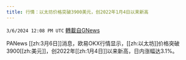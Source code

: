 ```yaml
---
title: 行情：以太坊价格突破3900美元，创2022年1月4日以来新高
---
```

`3/6/2024 12:08 PM UTC` [轉載自GNews](https://gnews.org/articles/2370518)

PANews [[zh:3月6日]]消息，欧易OKX行情显示，[[zh:以太坊]]价格突破3900[[zh:美元]]，创2022年[[zh:1月4日]]以来新高，日内涨幅达3.1%。
